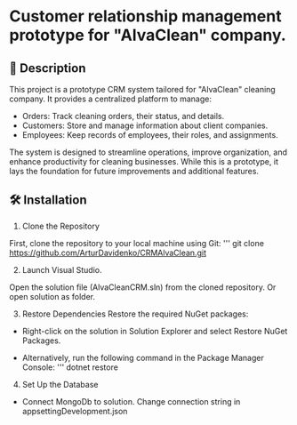 # Customer relationship management prototype for "AlvaClean" company.

## 📝 Description
This project is a prototype CRM system tailored for "AlvaClean" cleaning company. It provides a centralized platform to manage:

- Orders: Track cleaning orders, their status, and details.
- Customers: Store and manage information about client companies.
- Employees: Keep records of employees, their roles, and assignments.

The system is designed to streamline operations, improve organization, and enhance productivity for cleaning businesses. While this is a prototype, it lays the foundation for future improvements and additional features.

## 🛠️ Installation

1. Clone the Repository
   
First, clone the repository to your local machine using Git:
''' git clone https://github.com/ArturDavidenko/CRMAlvaClean.git

2. Launch Visual Studio.

Open the solution file (AlvaCleanCRM.sln) from the cloned repository.
Or open solution as folder.

3. Restore Dependencies
Restore the required NuGet packages:

- Right-click on the solution in Solution Explorer and select Restore NuGet Packages.

- Alternatively, run the following command in the Package Manager Console:
''' dotnet restore

4. Set Up the Database

- Connect MongoDb to solution. Change connection string in appsettingDevelopment.json


